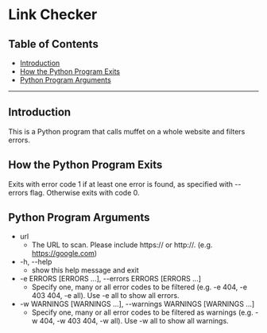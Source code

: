 <h1> Link Checker </h1>

<h2> Table of Contents </h2>

- [Introduction](#introduction)
- [How the Python Program Exits](#how-the-python-program-exits)
- [Python Program Arguments](#python-program-arguments)

***

## Introduction

This is a Python program that calls muffet on a whole website and filters errors. 

## How the Python Program Exits

Exits with error code 1 if at least one error is found, as specified with --errors
flag. Otherwise exits with code 0.

## Python Program Arguments

* url
  * The URL to scan. Please include https:// or http://. (e.g. https://google.com)
* -h, --help            
  * show this help message and exit
* -e ERRORS [ERRORS ...], --errors ERRORS [ERRORS ...]
  * Specify one, many or all error codes to be filtered (e.g. -e 404, -e 403 404, -e all). Use -e all to show all errors.
* -w WARNINGS [WARNINGS ...], --warnings WARNINGS [WARNINGS ...]
  * Specify one, many or all error codes to be filtered as warnings (e.g. -w 404, -w 403 404, -w all). Use -w all to show all warnings.
